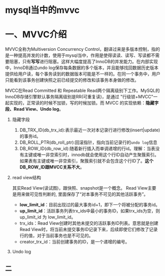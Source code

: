 # mysql当中的mvvc

# 一、MVVC介绍

MVVC全称为Multiversion Concurrency Control，翻译过来是多版本控制，指的是一种提高并发的计数，使用于mysql当中，作用是使得读读、读写、写读都不需要阻塞，只有**写写**进行阻塞。这样大幅度提高了InnoDB的并发能力。在内部实现中，InnoDB通过undo log保存每条数据的多个版本，并且能够找回数据历史版本提供给用户读，每个事务读到的数据版本可能是不一样的。在同一个事务中，用户只能看到该事务创建快照之前已经提交的修改和该事务本身做的修改。

MVCC在Read Committed 和 Repeatable Read两个隔离级别下工作。MySQL的InnoDB存储引擎默认事务隔离级别是RR(可重复读)，是通过 "行级锁+MVCC"一起实现的，正常读的时候不加锁，写的时候加锁。而 MVCC 的实现依赖：**隐藏字段、Read View、Undo log**。

1. 隐藏字段

   1. DB_TRX_ID(db_trx_id):表示最近一次对本记录行进行修改(insert|update)的事务id。
   2. DB_ROLL_PTR(db_roll_ptr):回滚指针，指向当前记录行的`undo log`信息
   3. DB_ROW_ID(db_row_id):随着新行插入而单调递增的行id。理解：当表没有主键或唯一非空索引时，innodb就会使用这个行ID自动产生聚簇索引。如果表有主键或唯一非空索引，聚簇索引就不会包含这个行ID了。**这个DB_ROW_ID跟MVCC关系不大**。

2. read view结构

   其实Read View(读试图)，跟快照、snapshot是一个概念。 Read View主要是用来做可见性判断的, 里面保存了“对本事务不可见的其他活跃事务”。

   * **low_limit_id**：目前出现过的最大事务id+1，即下一个将被分配的事务id。
   * **up_limit_id**：活跃事务列表trx_ids中最小的事务ID，如果trx_ids为空，则up_limit_id 为 low_limit_id。
   * trx_ids：Read View创建时其他未提交的活跃事务ID列表。意思就是创建Read View时，将当前未提交事务ID记录下来，后续即使它们修改了记录行的值，对于当前事务也是不可见的。
   * creator_trx_id：当前创建事务的ID，是一个递增的编号。

3. Undo log

## 二